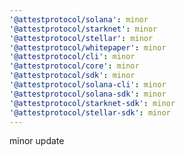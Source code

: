 ```yaml
---
'@attestprotocol/solana': minor
'@attestprotocol/starknet': minor
'@attestprotocol/stellar': minor
'@attestprotocol/whitepaper': minor
'@attestprotocol/cli': minor
'@attestprotocol/core': minor
'@attestprotocol/sdk': minor
'@attestprotocol/solana-cli': minor
'@attestprotocol/solana-sdk': minor
'@attestprotocol/starknet-sdk': minor
'@attestprotocol/stellar-sdk': minor
---
```


minor update
